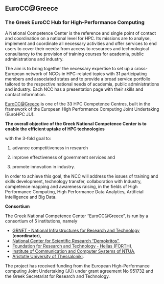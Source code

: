 ## EuroCC@Greece
### The Greek EuroCC Hub for High-Performance Computing

A National Competence Center is the reference and single point of contact and coordination on a national level for HPC. Its missions are to analyse, implement and coordinate all necessary activities and offer services to end users to cover their needs: from access to resources and technological consultancy to the provision of training courses for academia, public administrations and industry.

The aim is to bring together the necessary expertise to set up a cross-European network of NCCs in HPC-related topics with 31 participating members and associated states and to provide a broad service portfolio tailored to the respective national needs of academia, public administrations and industry. Each NCC has a presentation page with their skills and contact information. 

[EuroCC@Greece](https://eurocc-greece.gr/) is one of the 33 HPC Competence Centres, built in the framework of the European High Performance Computing Joint Undertaking (EuroHPC JU). 

**The overall objective of the Greek National Competence Center is to enable the efficient uptake of HPC technologies**  

with the 3-fold goal to:

1. advance competitiveness in research 
    
2. improve effectiveness of government services and 
    
3. promote innovation in industry.

In order to achieve this goal, the NCC will address the issues of training and skills development, technology transfer, collaboration with Industry, competence mapping and awareness raising, in the fields of High Performance Computing, High Performance Data Analytics, Artificial Intelligence and Big Data. 

**Consortium**

The Greek National Competence Center “EuroCC@Greece”, is run by a consortium of 5 institutions, namely  

- [GRNET - National Infrastructures for Research and Technology](https://eurocc-greece.gr/grnet-national-infrastructures-for-research-and-technology-coordinator/)  (**coordinator**), 
- [National Center for Scientific Research “Demokritos”](https://eurocc-greece.gr/demokritos/),
- [Foundation for Research and Technology - Hellas (FORTH)](https://eurocc-greece.gr/foundation-for-research-and-technology-hellas-forth/), 
- [Institute of  Communication and Computer Systems of NTUA](https://eurocc-greece.gr/ntua/),  
- [Aristotle University of Thessaloniki](https://eurocc-greece.gr/auth/).  

The project has received funding from the European High-Performance computing Joint Undertaking (JU) under grant agreement No 951732 and the Greek Secretariat for Research and Technology.
